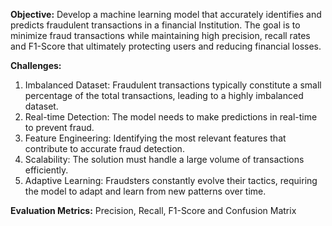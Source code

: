 **Objective:** Develop a machine learning model that accurately identifies and predicts fraudulent transactions in a financial Institution. The goal is to minimize fraud transactions while maintaining high precision, recall rates and F1-Score that ultimately protecting users and reducing financial losses.

**Challenges:**
1. Imbalanced Dataset: Fraudulent transactions typically constitute a small percentage of the total transactions, leading to a highly imbalanced dataset.
2. Real-time Detection: The model needs to make predictions in real-time to prevent fraud.
3. Feature Engineering: Identifying the most relevant features that contribute to accurate fraud detection.
4. Scalability: The solution must handle a large volume of transactions efficiently.
5. Adaptive Learning: Fraudsters constantly evolve their tactics, requiring the model to adapt and learn from new patterns over time.

**Evaluation Metrics:** Precision, Recall, F1-Score and Confusion Matrix
